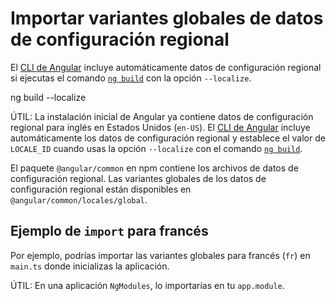 # Importar variantes globales de datos de configuración regional

El [CLI de Angular][CliMain] incluye automáticamente datos de configuración regional si ejecutas el comando [`ng build`][CliBuild] con la opción `--localize`.

<!--todo: replace with docs-code -->

<docs-code language="shell">

ng build --localize

</docs-code>

ÚTIL: La instalación inicial de Angular ya contiene datos de configuración regional para inglés en Estados Unidos \(`en-US`\).
El [CLI de Angular][CliMain] incluye automáticamente los datos de configuración regional y establece el valor de `LOCALE_ID` cuando usas la opción `--localize` con el comando [`ng build`][CliBuild].

El paquete `@angular/common` en npm contiene los archivos de datos de configuración regional.
Las variantes globales de los datos de configuración regional están disponibles en `@angular/common/locales/global`.

## Ejemplo de `import` para francés

Por ejemplo, podrías importar las variantes globales para francés \(`fr`\) en `main.ts` donde inicializas la aplicación.

<docs-code header="src/main.ts (import locale)" path="adev/src/content/examples/i18n/src/main.ts" visibleRegion="global-locale"/>

ÚTIL: En una aplicación `NgModules`, lo importarías en tu `app.module`.

[CliMain]: cli "CLI Overview and Command Reference | Angular"
[CliBuild]: cli/build "ng build | CLI | Angular"
